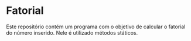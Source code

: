# Fatorial

Este repositório contém um programa com o objetivo de calcular o fatorial do número inserido. Nele é utilizado métodos státicos.
